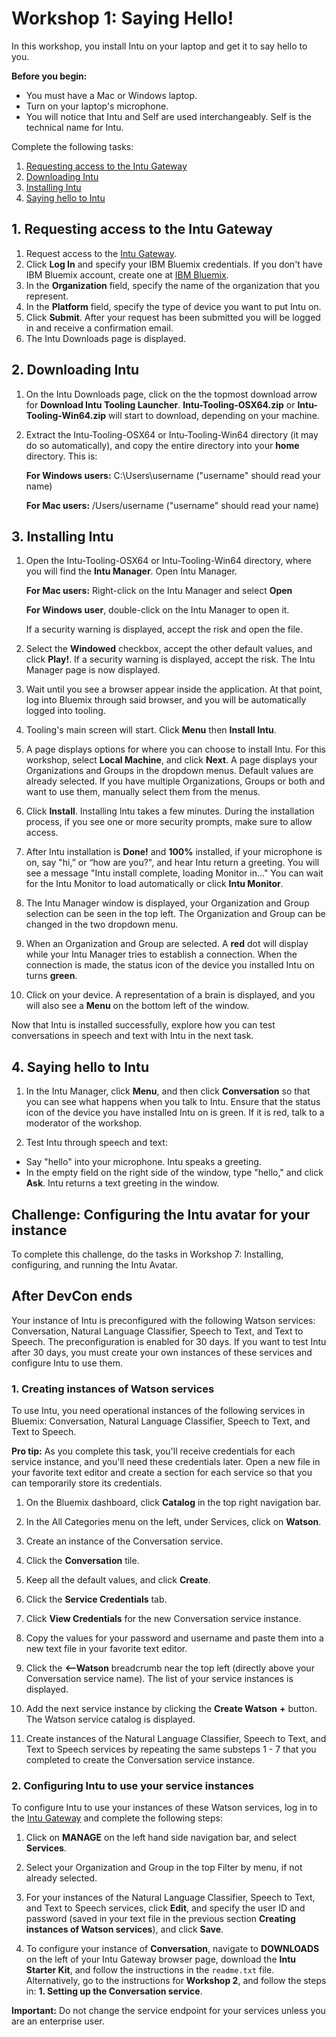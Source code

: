# Workshop 1: Saying Hello!

In this workshop, you install Intu on your laptop and get it to say hello to you.

**Before you begin:** 

* You must have a Mac or Windows laptop.
* Turn on your laptop's microphone.
* You will notice that Intu and Self are used interchangeably. Self is the technical name for Intu.

Complete the following tasks:

1. [Requesting access to the Intu Gateway](#requesting-access-to-the-watson-intu-gateway)
2. [Downloading Intu](#downloading-intu)
3. [Installing Intu](#installing-intu)
4. [Saying hello to Intu](#saying-hello-to-intu)

## 1. Requesting access to the Intu Gateway

1. Request access to the [Intu Gateway](https://rg-gateway.mybluemix.net/).
2. Click **Log In** and specify your IBM Bluemix credentials. If you don't have IBM Bluemix account, create one at [IBM Bluemix](https://console.ng.bluemix.net/).
3. In the **Organization** field, specify the name of the organization that you represent.
4. In the **Platform** field, specify the type of device you want to put Intu on.
5. Click **Submit**. After your request has been submitted you will be logged in and receive a confirmation email.
6. The Intu Downloads page is displayed.

## 2. Downloading Intu

1. On the Intu Downloads page, click on the the topmost download arrow for **Download Intu Tooling Launcher**. **Intu-Tooling-OSX64.zip** or **Intu-Tooling-Win64.zip** will start to download, depending on your machine.

2. Extract the Intu-Tooling-OSX64 or Intu-Tooling-Win64 directory (it may do so automatically), and copy the entire directory into your **home** directory. This is:


	**For Windows users:** C:\Users\username ("username" should read your name)
	
	**For Mac users:**
	 /Users/username ("username" should read your name) 


## 3. Installing Intu

1. Open the Intu-Tooling-OSX64 or Intu-Tooling-Win64 directory, where you will find the **Intu Manager**. Open Intu Manager.
	
	**For Mac users:** Right-click on the Intu Manager and select **Open**
	
	**For Windows user**, double-click on the Intu Manager to open it. 
	
	If a security warning is displayed, accept the risk and open the file.
2. Select the **Windowed** checkbox, accept the other default values, and click **Play!**. If a security warning is displayed, accept the risk. The Intu Manager page is now displayed. 
3. Wait until you see a browser appear inside the application. At that point, log into Bluemix through said browser, and you will be automatically logged into tooling.
4. Tooling's main screen will start. Click **Menu** then **Install Intu**.
5. A page displays options for where you can choose to install Intu. For this workshop, select **Local Machine**, and click **Next**. A page displays your Organizations and Groups in the dropdown menus. Default values are already selected. If you have multiple Organizations, Groups or both and want to use them, manually select them from the menus.
6. Click **Install**. Installing Intu takes a few minutes. During the installation process, if you see one or more security prompts, make sure to allow access.

7. After Intu installation is **Done!** and **100%** installed, if your microphone is on, say "hi,” or “how are you?", and hear Intu return a greeting. You will see a message "Intu install complete, loading Monitor in..." You can wait for the Intu Monitor to load automatically or click **Intu Monitor**.

8.	The Intu Manager window is displayed, your Organization and Group selection can be seen in the top left. The Organization and Group can be changed in the two dropdown menu. 

3. When an Organization and Group are selected. A **red** dot will display while your Intu Manager tries to establish a connection. When the connection is made, the status icon of the device you installed Intu on turns **green**. 
4. Click on your device. A representation of a brain is displayed, and you will also see a **Menu** on the bottom left of the window.

Now that Intu is installed successfully, explore how you can test conversations in speech and text with Intu in the next task.

## 4. Saying hello to Intu

1. In the Intu Manager, click **Menu**, and then click **Conversation** so that you can see what happens when you talk to Intu. Ensure that the status icon of the device you have installed Intu on is green. If it is red, talk to a moderator of the workshop.

2. Test Intu through speech and text:
 * Say "hello" into your microphone. Intu speaks a greeting.
 * In the empty field on the right side of the window, type "hello," and click **Ask**. Intu returns a text greeting in the window.

## Challenge: Configuring the Intu avatar for your instance

To complete this challenge, do the tasks in Workshop 7: Installing, configuring, and running the Intu Avatar.

  
## After DevCon ends
Your instance of Intu is preconfigured with the following Watson services: Conversation, Natural Language Classifier, Speech to Text, and Text to Speech. The preconfiguration is enabled for 30 days. If you want to test Intu after 30 days, you must create your own instances of these services and configure Intu to use them.

### 1. Creating instances of Watson services
To use Intu, you need operational instances of the following services in Bluemix: Conversation, Natural Language Classifier, Speech to Text, and Text to Speech.

**Pro tip:** As you complete this task, you'll receive credentials for each service instance, and you'll need these credentials later. Open a new file in your favorite text editor and create a section for each service so that you can temporarily store its credentials.

1. On the Bluemix dashboard, click **Catalog** in the top right navigation bar.

2. In the All Categories menu on the left, under Services, click on **Watson**.

3. Create an instance of the Conversation service.
  1. Click the **Conversation** tile.
  2. Keep all the default values, and click **Create**.
  3. Click the **Service Credentials** tab.
  4. Click **View Credentials** for the new Conversation service instance.
  5. Copy the values for your password and username and paste them into a new text file in your favorite text editor.
  6. Click the **<--Watson** breadcrumb near the top left (directly above your Conversation service name). The list of your service instances is displayed.
  7. Add the next service instance by clicking the **Create Watson** **+** button. The Watson service catalog is displayed.

4. Create instances of the Natural Language Classifier, Speech to Text, and Text to Speech services by repeating the same substeps 1 - 7 that you completed to create the Conversation service instance.


### 2. Configuring Intu to use your service instances

To configure Intu to use your instances of these Watson services, log in to the [Intu Gateway](https://rg-gateway.mybluemix.net/) and complete the following steps:

1. Click on **MANAGE** on the left hand side navigation bar, and select **Services**. 

2. Select your Organization and Group in the top Filter by menu, if not already selected.

3. For your instances of the Natural Language Classifier, Speech to Text, and Text to Speech services, click **Edit**, and specify the user ID and password (saved in your text file in the previous section **Creating instances of Watson services**), and click **Save**.

4. To configure your instance of **Conversation**, navigate to **DOWNLOADS** on the left of your Intu Gateway browser page, download the **Intu Starter Kit**, and follow the instructions in the `readme.txt` file. Alternatively, go to the instructions for **Workshop 2**, and follow the steps in: **1. Setting up the Conversation service**.
 

**Important:** Do not change the service endpoint for your services unless you are an enterprise user.
